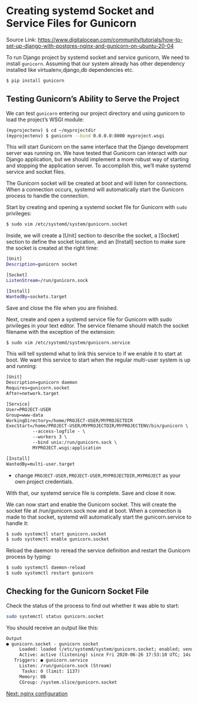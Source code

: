 # Creating systemd Socket and Service Files for Gunicorn
Source Link: https://www.digitalocean.com/community/tutorials/how-to-set-up-django-with-postgres-nginx-and-gunicorn-on-ubuntu-20-04

To run Django project by systemd socket and service gunicorn, We need to install ```gunicorn```. Assuming that our system already has other dependency installed like virtualenv,django,db dependencies etc.

```sh
$ pip install gunicorn
```

## Testing Gunicorn’s Ability to Serve the Project
We can test ```gunicorn``` entering our project directory and using gunicorn to load the project’s WSGI module:

```sh
(myprojectenv) $ cd ~/myprojectdir
(myprojectenv) $ gunicorn --bind 0.0.0.0:8000 myproject.wsgi
```

This will start Gunicorn on the same interface that the Django development server was running on.
We have tested that Gunicorn can interact with our Django application, but we should implement a more robust way of starting and stopping the application server. To accomplish this, we’ll make systemd service and socket files.

The Gunicorn socket will be created at boot and will listen for connections. When a connection occurs, systemd will automatically start the Gunicorn process to handle the connection.

Start by creating and opening a systemd socket file for Gunicorn with `sudo` privileges:

```sh
$ sudo vim /etc/systemd/system/gunicorn.socket
```

Inside, we will create a [Unit] section to describe the socket, a [Socket] section to define the socket location, and an [Install] section to make sure the socket is created at the right time:

```sh
[Unit]
Description=gunicorn socket

[Socket]
ListenStream=/run/gunicorn.sock

[Install]
WantedBy=sockets.target
```


Save and close the file when you are finished.

Next, create and open a systemd service file for Gunicorn with sudo privileges in your text editor. The service filename should match the socket filename with the exception of the extension:

```sh
$ sudo vim /etc/systemd/system/gunicorn.service
```

This will tell systemd what to link this service to if we enable it to start at boot. We want this service to start when the regular multi-user system is up and running:

```diff
[Unit]
Description=gunicorn daemon
Requires=gunicorn.socket
After=network.target

[Service]
User=PROJECT-USER
Group=www-data
WorkingDirectory=/home/PROJECT-USER/MYPROJECTDIR
ExecStart=/home/PROJECT-USER/MYPROJECTDIR/MYPROJECTENV/bin/gunicorn \
          --access-logfile - \
          --workers 3 \
          --bind unix:/run/gunicorn.sock \
          MYPROJECT.wsgi:application

[Install]
WantedBy=multi-user.target
```

+ change `PROJECT-USER,PROJECT-USER,MYPROJECTDIR,MYPROJECT` as your own project credentials.

With that, our systemd service file is complete. Save and close it now.

We can now start and enable the Gunicorn socket. This will create the socket file at /run/gunicorn.sock now and at boot. When a connection is made to that socket, systemd will automatically start the gunicorn.service to handle it:

```sh
$ sudo systemctl start gunicorn.socket
$ sudo systemctl enable gunicorn.socket
```

Reload the daemon to reread the service definition and restart the Gunicorn process by typing:

```sh
$ sudo systemctl daemon-reload
$ sudo systemctl restart gunicorn
```

## Checking for the Gunicorn Socket File

Check the status of the process to find out whether it was able to start:

```sh
sudo systemctl status gunicorn.socket
```

You should receive an output like this:

```diff
Output
● gunicorn.socket - gunicorn socket
     Loaded: loaded (/etc/systemd/system/gunicorn.socket; enabled; vendor prese>
     Active: active (listening) since Fri 2020-06-26 17:53:10 UTC; 14s ago
   Triggers: ● gunicorn.service
     Listen: /run/gunicorn.sock (Stream)
      Tasks: 0 (limit: 1137)
     Memory: 0B
     CGroup: /system.slice/gunicorn.socket
```

[Next: nginx configuration](nginx-configure-to-proxy-pass-gunicorn.md)